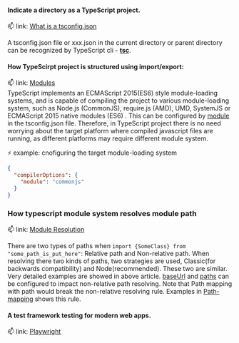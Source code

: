 #### Indicate a directory as a TypeScript project.
📫 link: [What is a tsconfig.json](https://www.typescriptlang.org/docs/handbook/tsconfig-json.html)<br/>

A tsconfig.json file or xxx.json in the current directory or parent directory can be recognized by TypeScript cli - [**tsc**](https://www.typescriptlang.org/docs/handbook/2/basic-types.html#tsc-the-typescript-compiler). 

#### How TypeScirpt project is structured using import/export: 
📫 link: [Modules](https://www.typescriptlang.org/docs/handbook/modules.html)<br/>
TypeScript implements an ECMAScript 2015(ES6) style module-loading systems, and is capable of compiling the project to various module-loading system, such as Node.js (CommonJS), require.js (AMD), UMD, SystemJS or ECMAScript 2015 native modules (ES6) . This can be configured by [module](https://www.typescriptlang.org/tsconfig#module) in the tsconfig.json file. Therefore, in TypeScript project there is no need worrying about the target platform where compiled javascript files are running, as different platforms may require different module system.

⚡ example: cnofiguring the target module-loading system
```json
{
  "compilerOptions": {
    "module": "commonjs"
  }
}
```

### How typescript module system resolves module path
📫 link: [Module Resolution](https://www.typescriptlang.org/docs/handbook/module-resolution.html)<br/>

There are two types of paths when `import {SomeClass} from "some_path_is_put_here"`: Relative path and Non-relative path. When resolving there two kinds of paths, two strategies are used, Classic(for backwards compatibility) and Node(recommended). These two are similar. Very detailed examples are showed in above article. [baseUrl](https://www.typescriptlang.org/tsconfig#baseUrl) and [paths](https://www.typescriptlang.org/tsconfig#paths) can be configured to impact non-relative path resolving. Note that Path mapping with path would break the non-relative resolving rule. Examples in [Path-mapping](https://www.typescriptlang.org/docs/handbook/module-resolution.html#path-mapping) shows this rule. 



#### A test framework testing for modern web apps.
📫 link: [Playwright](https://playwright.dev/)